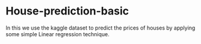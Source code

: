 # House-prediction-basic
In this we use the kaggle dataset to predict the prices of houses by applying some simple Linear regression technique.
